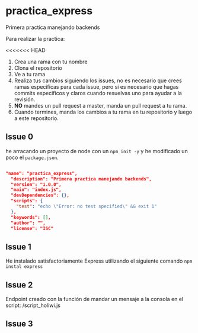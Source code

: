 # practica_express

Primera practica manejando backends

Para realizar la practica:

<<<<<<< HEAD

1. Crea una rama con tu nombre
2. Clona el repositorio
3. Ve a tu rama
4. Realiza tus cambios siguiendo los issues, no es necesario que crees ramas especificas para cada issue, pero si es necesario que hagas commits especificos y claros cuando resuelvas uno para ayudar a la revisión.
5. **NO** mandes un pull request a master, manda un pull request a tu rama.
6. Cuando termines, manda los cambios a tu rama en tu repositorio y luego a este repositorio.

## Issue 0

he arracando un proyecto de node con un `npm init -y` y he modificado un poco el `package.json`.

```json

"name": "practica_express",
  "description": "Primera practica manejando backends",
  "version": "1.0.0",
  "main": "index.js",
  "devDependencies": {},
  "scripts": {
    "test": "echo \"Error: no test specified\" && exit 1"
  },
  "keywords": [],
  "author": "",
  "license": "ISC"

  ```

## Issue 1

He instalado satisfactoriamente Express utilizando el siguiente comando `npm instal express`

## Issue 2

Endpoint creado con la función de mandar un mensaje a la consola en el script: /script_holiwi.js

## Issue 3


